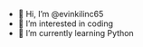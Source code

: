- 👋 Hi, I’m @evinkilinc65
- 👀 I’m interested in coding
- 🌱 I’m currently learning Python 


<!---
evinkilinc65/evinkilinc65 is a ✨ special ✨ repository because its `README.md` (this file) appears on your GitHub profile.
You can click the Preview link to take a look at your changes.
--->
